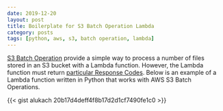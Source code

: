 ```yaml
---
date: 2019-12-20
layout: post
title: Boilerplate for S3 Batch Operation Lambda
category: posts
tags: [python, aws, s3, batch operation, lambda]
---
```


[S3 Batch Operation](https://docs.aws.amazon.com/AmazonS3/latest/user-guide/batch-ops.html) provide a simple way to process a number of files stored in an S3 bucket with a Lambda function. However, the Lambda function must return [particular Response Codes](https://docs.aws.amazon.com/AmazonS3/latest/dev/batch-ops-invoke-lambda.html).  Below is an example of a Lambda function written in Python that works with AWS S3 Batch Operations.

{{< gist alukach 20b17d4deff4f8b17d2d1cf7490fe1c0 >}}

